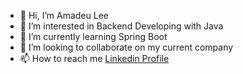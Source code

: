 - 👋 Hi, I’m Amadeu Lee
- 👀 I’m interested in Backend Developing with Java
- 🌱 I’m currently learning Spring Boot
- 💞️ I’m looking to collaborate on my current company
- 📫 How to reach me [Linkedin Profile](https://www.linkedin.com/in/amadeu-lee-6153731b4/)

<!---
amadeulee/amadeulee is a ✨ special ✨ repository because its `README.md` (this file) appears on your GitHub profile.
You can click the Preview link to take a look at your changes.
--->
